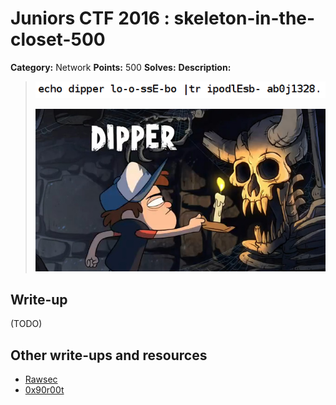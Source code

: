 # Juniors CTF 2016 : skeleton-in-the-closet-500

**Category:** Network
**Points:** 500
**Solves:**
**Description:**

> ![Description Image](skeleton-in-the-closet-desc-0.jpg)
>
> ![Description Image](skeleton-in-the-closet-desc-1.jpg)

## Write-up

(TODO)

## Other write-ups and resources

* [Rawsec](http://rawsec.ml/en/JuniorCTF-2016-network-Skeleton-in-the-closet/)
* [0x90r00t](https://0x90r00t.com/2016/11/27/juniors-ctf-2016-network-500-skeleton-in-the-closet-write-up/)

